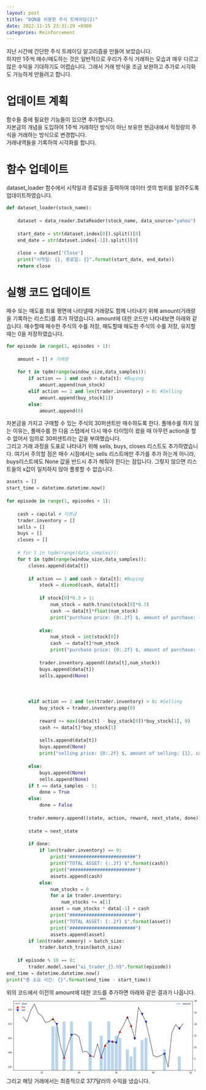 ```yaml
---
layout: post
title: "DQN을 이용한 주식 트레이딩(2)"
date: 2022-11-15 23:31:29 +0900
categories: Reinforcement
---
```


지난 시간에 간단한 주식 트레이딩 알고리즘을 만들어 보았습니다.\
하지만 1주씩 매수/매도하는 것은 일반적으로 우리가 주식 거래하는 모습과 매우 다르고 많은 수익을 기대하기도 어렵습니다. 그래서 거래 방식을 조금 보완하고 추가로 시각화도 가능하게 만들려고 합니다.

# 업데이트 계획

함수들 중에 필요한 기능들이 있으면 추가합니다. \
자본금의 개념을 도입하여 1주씩 거래하던 방식이 아닌 보유한 현금내에서 적정량의 주식을 거래하는 방식으로 변경합니다.\
거래내역들을 기록하여 시각화를 합니다.

# 함수 업데이트

dataset_loader 함수에서 시작일과 종료일을 출력하여 데이터 셋의 범위를 알려주도록 업데이트하였습니다.

```python
def dataset_loader(stock_name):

    dataset = data_reader.DataReader(stock_name, data_source="yahoo")

    start_date = str(dataset.index[0]).split()[0]
    end_date = str(dataset.index[-1]).split()[0]

    close = dataset['Close']
    print("시작일: {}, 종료일: {}".format(start_date, end_date))
    return close
```

# 실행 코드 업데이트

매수 또는 매도를 좌표 평면에 나타낼때 거래량도 함께 나타내기 위해 amount(거래량을 기록하는 리스트)를 추가 하였습니다. amount에 대한 코드만 나타내보면 아래와 같습니다. 매수할때 매수한 주식의 수를 저장, 매도할때 매도한 주식의 수를 저장, 유지할때는 0을 저장하였습니다.

```python
for episode in range(1, episodes + 1):

    amount = [] # 거래량

    for t in tqdm(range(window_size,data_samples)):
        if action == 1 and cash > data[t]: #Buying
            amount.append(num_stock)
        elif action == 2 and len(trader.inventory) > 0: #Selling
            amount.append(buy_stock[1])
        else:
            amount.append(0)
```

자본금을 가지고 구매할 수 있는 주식의 30퍼센트만 매수하도록 한다. 풀매수를 하지 않는 이유는, 풀매수를 한 다음 스텝에서 다시 매수 타이밍이 왔을 때 아무런 action을 할 수 없어서 임의로 30퍼센트라는 값을 부여했습니다. \
그리고 거래 과정을 도표로 나타내기 위해 sells, buys, closes 리스트도 추가하였습니다. 여기서 주의할 점은 매수 시점에서는 sells 리스트에만 주가를 추가 하는게 아니라, buys리스트에도 None 값을 반드시 추가 해줘야 한다는 점입니다. 그렇지 않으면 리스트들의 x값이 일치하지 않아 플롯할 수 없습니다.

```python
assets = []
start_time = datetime.datetime.now()

for episode in range(1, episodes + 1):

    cash = capital # 자본금
    trader.inventory = []
    sells = []
    buys = []
    closes = []

    # for t in tqdm(range(data_samples)):
    for t in tqdm(range(window_size,data_samples)):
        closes.append(data[t])

        if action == 1 and cash > data[t]: #Buying
            stock = divmod(cash, data[t])

            if stock[0]*0.3 > 1:
                num_stock = math.trunc(stock[0]*0.3)
                cash -= data[t]*float(num_stock)
                print("purchase price: {0:.2f} $, amount of purchase: {1}, cash: {2:.2f} $".format(data[t],num_stock,cash))

            else:
                num_stock = int(stock[0])
                cash -= data[t]*num_stock
                print("purchase price: {0:.2f} $, amount of purchase: {1}, cash: {2:.2f} $".format(data[t],num_stock,cash))

            trader.inventory.append((data[t],num_stock))
            buys.append(data[t])
            sells.append(None)



        elif action == 2 and len(trader.inventory) > 0: #Selling
            buy_stock = trader.inventory.pop(0)

            reward += max((data[t] - buy_stock[0])*buy_stock[1], 0)
            cash += data[t]*buy_stock[1]

            sells.append(data[t])
            buys.append(None)
            print("selling price: {0:.2f} $, amount of selling: {1}, cash: {2:.2f} $".format(data[t],int(buy_stock[1]),cash))

        else:
            buys.append(None)
            sells.append(None)
        if t == data_samples - 1:
            done = True
        else:
            done = False

        trader.memory.append((state, action, reward, next_state, done))

        state = next_state

        if done:
            if len(trader.inventory) == 0:
                print("########################")
                print("TOTAL ASSET: {:.2f} $".format(cash))
                print("########################")
                assets.append(cash)
            else:
                num_stocks = 0
                for a in trader.inventory:
                    num_stocks += a[1]
                asset = num_stocks * data[-1] + cash
                print("########################")
                print("TOTAL ASSET: {:.2f} $".format(asset))
                print("########################")
                assets.append(asset)
        if len(trader.memory) > batch_size:
            trader.batch_train(batch_size)

    if episode % 10 == 0:
        trader.model.save("ai_trader_{}.h5".format(episode))
end_time = datetime.datetime.now()
print("총 소요 시간: {}".format(end_time - start_time))
```

위의 코드에서 이전의 amount에 대한 코드를 추가하면 아래와 같은 결과가 나옵니다.\
![alt text](/public/img/DQNtrader_update_result.png)\
그리고 해당 거래에서는 최종적으로 377달러의 수익을 냈습니다.
